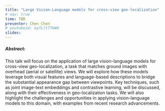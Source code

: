 ```yaml
---
title: "Large Vision-Language models for cross-view geo-localization"
# nav: true
time: TBD
presenter: Chen Chen
# youtubeid: ey7Llt7THW0
slides: 
---
```


##### Abstract:
This talk will focus on the application of large vision-language models for cross-view geo-localization, a task that matches ground images with overhead (aerial or satellite) views. We will explore how these models leverage both visual features and language-based descriptions to bridge the substantial appearance gap between viewpoints. Key techniques, such as joint image-text embeddings and contrastive learning, will be discussed, along with their effectiveness in geo-localization tasks. We will also highlight the challenges and opportunities in applying vision-language models to this domain, with examples from recent research advancements.